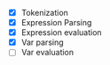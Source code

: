 - [x] Tokenization
- [x] Expression Parsing
- [x] Expression evaluation
- [x] Var parsing
- [ ] Var evaluation
